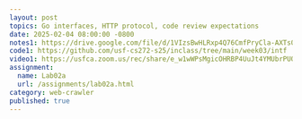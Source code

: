 ```yaml
---
layout: post
topics: Go interfaces, HTTP protocol, code review expectations
date: 2025-02-04 08:00:00 -0800
notes1: https://drive.google.com/file/d/1VIzsBwHLRxp4Q76CmfPryCla-AXTs0nP/view?usp=sharing
code1: https://github.com/usf-cs272-s25/inclass/tree/main/week03/intf
video1: https://usfca.zoom.us/rec/share/e_w1wWPsMgicOHRBP4UuJt4YMUbrPUOg1PvpEiGl77DQKiWZJBU_EWcJysgh0Dg.brsy0hT5fDdgfCTA
assignment:
  name: Lab02a
  url: /assignments/lab02a.html
category: web-crawler
published: true
---
```

